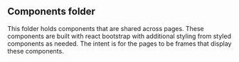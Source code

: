 ## Components folder

This folder holds components that are shared across pages. These components are built with react bootstrap with additional styling from styled components as needed. The intent is for the pages to be frames that display these components.
